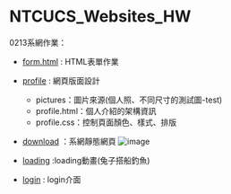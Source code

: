 # NTCUCS_Websites_HW

0213系網作業：
* [form.html]( https://517wu.github.io/NTCUCS_Websites_HW/form.html) : HTML表單作業
* [profile]( https://517wu.github.io/NTCUCS_Websites_HW/profile/profile.html) : 網頁版面設計
  * pictures：圖片來源(個人照、不同尺寸的測試圖-test)
  * profile.html：個人介紹的架構資訊
  * profile.css：控制頁面顏色、樣式、排版 
* [download](https://517wu.github.io/NTCUCS_Websites_HW/download/download.html) ：系網靜態網頁
  ![image](https://github.com/user-attachments/assets/b1883268-50fe-4036-9d82-dafef4f13634)

* [loading](https://517wu.github.io/NTCUCS_Websites_HW/loading/loading.html) :loading動畫(兔子搭船釣魚)
* [login](https://517wu.github.io/NTCUCS_Websites_HW/login/login.html) : login介面
  


